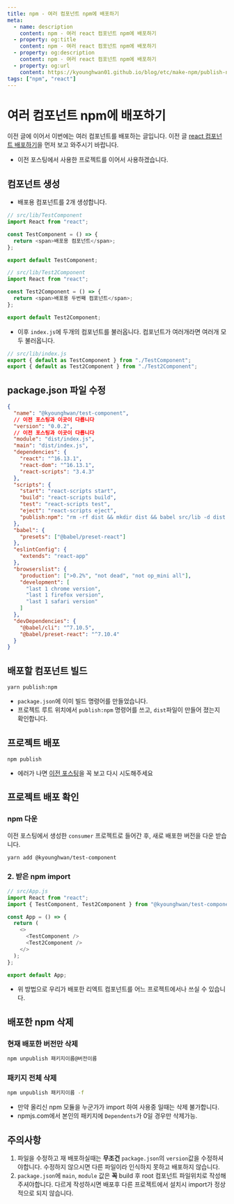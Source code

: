 ```yaml
---
title: npm - 여러 컴포넌트 npm에 배포하기
meta:
  - name: description
    content: npm - 여러 react 컴포넌트 npm에 배포하기
  - property: og:title
    content: npm - 여러 react 컴포넌트 npm에 배포하기
  - property: og:description
    content: npm - 여러 react 컴포넌트 npm에 배포하기
  - property: og:url
    content: https://kyounghwan01.github.io/blog/etc/make-npm/publish-npm-react-multi-component/
tags: ["npm", "react"]
---
```


# 여러 컴포넌트 npm에 배포하기

이전 글에 이어서 이번에는 여러 컴포넌트를 배포하는 글입니다.
이전 글 [react 컴포넌트 배포하기](https://kyounghwan01.github.io/blog/etc/make-npm/publish-npm-react-component/)을 먼저 보고 와주시기 바랍니다.

- 이전 포스팅에서 사용한 프로젝트를 이어서 사용하겠습니다.

## 컴포넌트 생성

- 배포용 컴포넌트를 2개 생성합니다.

```js
// src/lib/TestComponent
import React from "react";

const TestComponent = () => {
  return <span>배포용 컴포넌트</span>;
};

export default TestComponent;
```

```js
// src/lib/Test2Component
import React from "react";

const Test2Component = () => {
  return <span>배포용 두번째 컴포넌트</span>;
};

export default Test2Component;
```

- 이후 `index.js`에 두개의 컴포넌트를 불러옵니다. 컴포넌트가 여러개라면 여러개 모두 불러옵니다.

```js
// src/lib/index.js
export { default as TestComponent } from "./TestComponent";
export { default as Test2Component } from "./Test2Component";
```

## package.json 파일 수정

```json
{
  "name": "@kyounghwan/test-component",
  // 이전 포스팅과 이곳이 다릅니다
  "version": "0.0.2",
  // 이전 포스팅과 이곳이 다릅니다
  "module": "dist/index.js",
  "main": "dist/index.js",
  "dependencies": {
    "react": "^16.13.1",
    "react-dom": "^16.13.1",
    "react-scripts": "3.4.3"
  },
  "scripts": {
    "start": "react-scripts start",
    "build": "react-scripts build",
    "test": "react-scripts test",
    "eject": "react-scripts eject",
    "publish:npm": "rm -rf dist && mkdir dist && babel src/lib -d dist --copy-files"
  },
  "babel": {
    "presets": ["@babel/preset-react"]
  },
  "eslintConfig": {
    "extends": "react-app"
  },
  "browserslist": {
    "production": [">0.2%", "not dead", "not op_mini all"],
    "development": [
      "last 1 chrome version",
      "last 1 firefox version",
      "last 1 safari version"
    ]
  },
  "devDependencies": {
    "@babel/cli": "^7.10.5",
    "@babel/preset-react": "^7.10.4"
  }
}
```

## 배포할 컴포넌트 빌드

```
yarn publish:npm
```

- `package.json`에 이미 빌드 명령어를 만들었습니다.
- 프로젝트 루트 위치에서 `publish:npm` 명령어를 쓰고, `dist`파일이 만들어 졌는지 확인합니다.

## 프로젝트 배포

```
npm publish
```

- 에러가 나면 [이전 포스팅](https://kyounghwan01.github.io/blog/기타/make-npm/publish-npm/)을 꼭 보고 다시 시도해주세요

## 프로젝트 배포 확인

### npm 다운

이전 포스팅에서 생성한 `consumer` 프로젝트로 들어간 후, 새로 배포한 버전을 다운 받습니다.

```
yarn add @kyounghwan/test-component
```

### 2. 받은 npm import

```js
// src/App.js
import React from "react";
import { TestComponent, Test2Component } from "@kyounghwan/test-component";

const App = () => {
  return (
    <>
      <TestComponent />
      <Test2Component />
    </>
  );
};

export default App;
```

- 위 방법으로 우리가 배포한 리엑트 컴포넌트를 어느 프로젝트에서나 쓰실 수 있습니다.

## 배포한 npm 삭제

### 현재 배포한 버전만 삭제

```sh
npm unpublish 패키지이름@버전이름
```

### 패키지 전체 삭제

```sh
npm unpublish 패키지이름 -f
```

- 만약 올리신 npm 모듈을 누군가가 import 하여 사용중 일때는 삭제 불가합니다.
- npmjs.com에서 본인의 패키지에 `Dependents`가 0일 경우만 삭제가능.

## 주의사항

1. 파일을 수정하고 재 배포하실때는 **무조건** `package.json`의 `version`값을 수정하셔야합니다. 수정하지 않으시면 다른 파일이라 인식하지 못하고 배포하지 않습니다.
2. `package.json`에 `main`, `module` 값은 **꼭** build 후 root 컴포넌트 파일위치로 작성해주셔야합니다. 다르게 작성하시면 배포후 다른 프로젝트에서 설치시 import가 정상적으로 되지 않습니다.

<TagLinks />

<Disqus />
